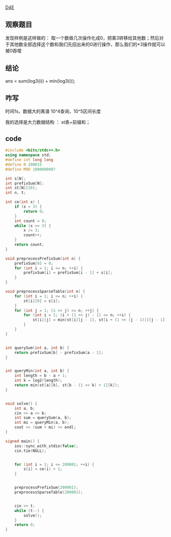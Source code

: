 <!--
 * @Author: Z-Es-0 141395766+Z-Es-0@users.noreply.github.com
 * @Date: 2024-08-07 16:25:44
 * @LastEditors: Z-Es-0 141395766+Z-Es-0@users.noreply.github.com
 * @LastEditTime: 2024-08-07 16:34:21
 * @FilePath: \Algorithm-learning-and-communication\24暑假集训\暑假\8-7.md
 * @Description: 这是默认设置,请设置`customMade`, 打开koroFileHeader查看配置 进行设置: https://github.com/OBKoro1/koro1FileHeader/wiki/%E9%85%8D%E7%BD%AE
-->
[D4E](https://codeforces.com/contest/1999/problem/E)

## 观察题目

发现样例是这样做的： 取一个数做几次操作化成0，把乘3转移给其他数；然后对于其他数全部选择这个数和我们先招出来的0进行操作，那么我们的*3操作就可以被0吞噬

## 结论

ans = sum(log3(i)) + min(log3(i));

## 咋写

时间1s，数据大的离谱 10^4查询，10^5区间长度

我的选择是大力数据结构 ： st表+前缀和；

## code

```cpp
#include <bits/stdc++.h>
using namespace std;
#define int long long
#define N 200015
#define MOD 1000000007

int s[N];
int prefixSum[N];
int st[N][20];
int n, t;

int ce(int x) {
    if (x < 3) {
        return 0;
    }
    int count = 0;
    while (x >= 3) {
        x /= 3;
        count++;
    }
    return count;
}

void preprocessPrefixSum(int n) {
    prefixSum[0] = 0;
    for (int i = 1; i <= n; ++i) {
        prefixSum[i] = prefixSum[i - 1] + s[i];
    }
}

void preprocessSparseTable(int n) {
    for (int i = 1; i <= n; ++i) {
        st[i][0] = s[i];
    }
    for (int j = 1; (1 << j) <= n; ++j) {
        for (int i = 1; (i + (1 << j) - 1) <= n; ++i) {
            st[i][j] = min(st[i][j - 1], st[i + (1 << (j - 1))][j - 1]);
        }
    }
}


int querySum(int a, int b) {
    return prefixSum[b] - prefixSum[a - 1];
}


int queryMin(int a, int b) {
    int length = b - a + 1;
    int k = log2(length);
    return min(st[a][k], st[b - (1 << k) + 1][k]);
}


void solve() {
    int a, b;
    cin >> a >> b;
    int sum = querySum(a, b);
    int mi = queryMin(a, b);
    cout << (sum + mi) << endl;
}

signed main() {
    ios::sync_with_stdio(false);
    cin.tie(NULL);


    for (int i = 1; i <= 200001; ++i) {
        s[i] = ce(i) + 1;
    }


    preprocessPrefixSum(200001);
    preprocessSparseTable(200001);


    cin >> t;
    while (t--) {
        solve();
    }
    return 0;
}
```